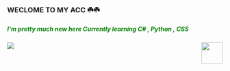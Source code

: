 ### WECLOME TO MY ACC ☘️☘️

<h5 style=" color : green">I'm pretty much new here
Currently learning C# , Python , CSS </h5>
<img src="https://static.wikia.nocookie.net/gensin-impact/images/e/e4/Icon_Emoji_Paimon%27s_Paintings_19_Nahida_3.png/revision/latest/scale-to-width-down/250?cb=20221124043005"  align="right" width=50px height=50px>
<img src="https://media.tenor.com/lMvgWanWPVsAAAAC/nature.gif">
